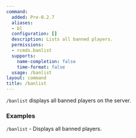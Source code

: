 ```yaml
---
command:
  added: Pre-0.2.7
  aliases:
  - bl
  configuration: []
  description: Lists all banned players.
  permissions:
  - rcmds.banlist
  supports:
    name-completion: false
    time-format: false
  usage: /banlist
layout: command
title: /banlist
---
```


```/banlist``` displays all banned players on the server.

### Examples 

```/banlist``` - Displays all banned players.


